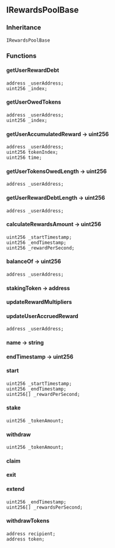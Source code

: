## IRewardsPoolBase





### Inheritance

```
IRewardsPoolBase
```


### Functions


#### getUserRewardDebt





```Solidity
address _userAddress; 
uint256 _index; 
```

#### getUserOwedTokens





```Solidity
address _userAddress; 
uint256 _index; 
```

#### getUserAccumulatedReward → uint256





```Solidity
address _userAddress; 
uint256 tokenIndex; 
uint256 time; 
```

#### getUserTokensOwedLength → uint256





```Solidity
address _userAddress; 
```

#### getUserRewardDebtLength → uint256





```Solidity
address _userAddress; 
```

#### calculateRewardsAmount → uint256





```Solidity
uint256 _startTimestamp; 
uint256 _endTimestamp; 
uint256 _rewardPerSecond; 
```

#### balanceOf → uint256





```Solidity
address _userAddress; 
```

#### stakingToken → address






#### updateRewardMultipliers






#### updateUserAccruedReward





```Solidity
address _userAddress; 
```

#### name → string






#### endTimestamp → uint256






#### start





```Solidity
uint256 _startTimestamp; 
uint256 _endTimestamp; 
uint256[] _rewardPerSecond; 
```

#### stake





```Solidity
uint256 _tokenAmount; 
```

#### withdraw





```Solidity
uint256 _tokenAmount; 
```

#### claim






#### exit






#### extend





```Solidity
uint256 _endTimestamp; 
uint256[] _rewardsPerSecond; 
```

#### withdrawTokens





```Solidity
address recipient; 
address token; 
```


